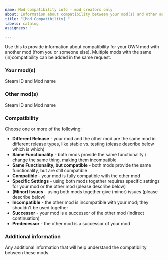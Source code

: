```yaml
---
name: Mod compatibility info - mod creators only
about: Information about compatibility between your mod(s) and other mod(s)
title: "[Mod Compatibility] "
labels: catalog
assignees: ''

---
```


Use this to provide information about compatibility for your OWN mod with another mod (from you or someone else). Multiple mods with the same (in)compatibility can be added in the same request.

### **Your mod(s)**
Steam ID and Mod name

### **Other mod(s)**
Steam ID and Mod name

### **Compatibility**
Choose one or more of the following:
- **Different Release** - your mod and the other mod are the same mod in different release types, like stable vs. testing (please describe below which is which)
- **Same Functionality** - both mods provide the same functionality / change the same thing, making them incompatible
- **Same Functionality, but compatible** - both mods provide the same functionality, but are still compatible
- **Compatible** - your mod is fully compatible with the other mod
- **Specific Settings** - using both mods together requires specific settings for your mod or the other mod (please describe below)
- **(Minor) Issues** - using both mods together give (minor) issues (please describe below)
- **Incompatible** - the other mod is incompatible with your mod; they shouldn't be used together
- **Successor** - your mod is a successor of the other mod (indirect continuation)
- **Predecessor** - the other mod is a successor of your mod

### **Additional information**
Any additional information that will help understand the compatibility between these mods.
